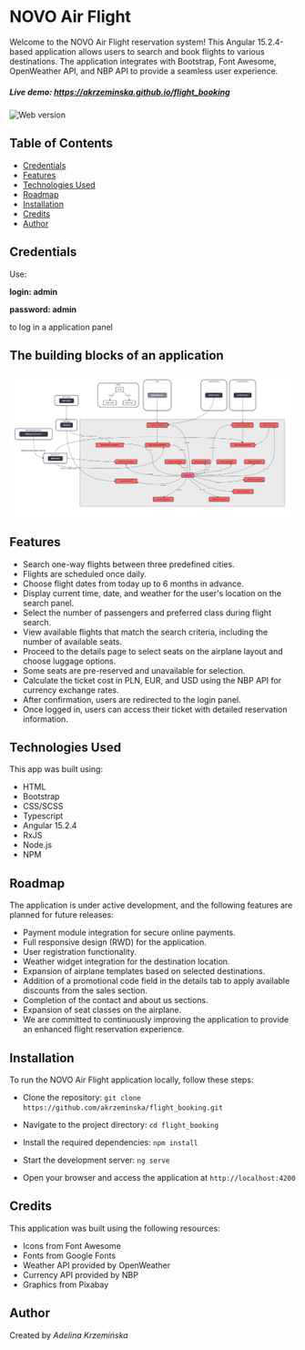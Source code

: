 # NOVO Air Flight
Welcome to the NOVO Air Flight reservation system! This Angular 15.2.4-based application allows users to search and book flights to various destinations. The application integrates with Bootstrap, Font Awesome, OpenWeather API, and NBP API to provide a seamless user experience.

##### Live demo: https://akrzeminska.github.io/flight_booking


![Web version](./doc/gif/app-demo_g.gif)


## Table of Contents
* [Credentials](#credentials)
* [Features](#features)
* [Technologies Used](#technologies-used)
* [Roadmap](#roadmap)
* [Installation](#installation)
* [Credits](#credits)
* [Author](#author)
## Credentials
Use:

**login: admin**

**password: admin**

to log in a application panel

## The building blocks of an application
![Web version](./doc/img/app_arch.jpg)
## Features
* Search one-way flights between three predefined cities.
* Flights are scheduled once daily.
* Choose flight dates from today up to 6 months in advance.
* Display current time, date, and weather for the user's location on the search panel.
* Select the number of passengers and preferred class during flight search.
* View available flights that match the search criteria, including the number of available seats.
* Proceed to the details page to select seats on the airplane layout and choose luggage options.
* Some seats are pre-reserved and unavailable for selection.
* Calculate the ticket cost in PLN, EUR, and USD using the NBP API for currency exchange rates.
* After confirmation, users are redirected to the login panel.
* Once logged in, users can access their ticket with detailed reservation information.

## Technologies Used
This app was built using:

* HTML
* Bootstrap
* CSS/SCSS
* Typescript
* Angular 15.2.4
* RxJS
* Node.js
* NPM


## Roadmap
The application is under active development, and the following features are planned for future releases:

* Payment module integration for secure online payments.
* Full responsive design (RWD) for the application.
* User registration functionality.
* Weather widget integration for the destination location.
* Expansion of airplane templates based on selected destinations.
* Addition of a promotional code field in the details tab to apply available discounts from the sales section.
* Completion of the contact and about us sections.
* Expansion of seat classes on the airplane.
* We are committed to continuously improving the application to provide an enhanced flight reservation experience.

## Installation
To run the NOVO Air Flight application locally, follow these steps:

- Clone the repository: ```git clone https://github.com/akrzeminska/flight_booking.git```

- Navigate to the project directory: ```cd flight_booking```

- Install the required dependencies: ```npm install```

- Start the development server: ```ng serve```

- Open your browser and access the application at ```http://localhost:4200```

## Credits
This application was built using the following resources:

- Icons from Font Awesome
- Fonts from Google Fonts
- Weather API provided by OpenWeather
- Currency API provided by NBP
- Graphics from Pixabay
## Author
Created by _Adelina Krzemińska_
